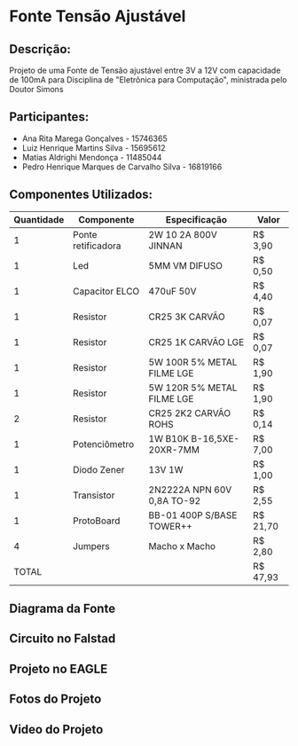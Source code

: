 # Fonte Tensão Ajustável
## Descrição:
Projeto de uma Fonte de Tensão ajustável entre 3V a 12V com capacidade de 100mA para Disciplina de "Eletrônica para Computação", ministrada pelo Doutor Simons
## Participantes:
* Ana Rita Marega Gonçalves - 15746365
* Luiz Henrique Martins Silva - 15695612
* Matias Aldrighi Mendonça - 11485044
* Pedro Henrique Marques de Carvalho Silva - 16819166
## Componentes Utilizados:
| Quantidade  | Componente | Especificação | Valor |
| ------------- | ------------- | ------------- | ------------- |
| 1  | Ponte retificadora  | 2W 10 2A 800V JINNAN |  R$ 3,90    |
| 1  | Led |  5MM VM DIFUSO  |   R$ 0,50    |
| 1  | Capacitor ELCO | 470uF 50V | R$ 4,40 |
| 1  | Resistor | CR25 3K CARVÃO | R$ 0,07 |
| 1  | Resistor | CR25 1K CARVÃO LGE | R$ 0,07 |
| 1  | Resistor | 5W 100R 5% METAL FILME LGE | R$ 1,90 |
| 1  | Resistor | 5W 120R 5% METAL FILME LGE | R$ 1,90 |
| 2  | Resistor | CR25 2K2 CARVÃO ROHS | R$ 0,14 |
| 1  | Potenciômetro | 1W B10K  B-16,5XE-20XR-7MM | R$ 7,00 |
| 1  | Diodo Zener | 13V 1W | R$ 1,00 |
| 1  | Transistor | 2N2222A NPN 60V 0,8A TO-92 | R$ 2,55 |
| 1  | ProtoBoard | BB-01 400P S/BASE TOWER++ | R$ 21,70 |
| 4  | Jumpers |  Macho x Macho| R$ 2,80 |
|TOTAL| | | R$ 47,93 |
## Diagrama da Fonte
## Circuito no Falstad
## Projeto no EAGLE
## Fotos do Projeto
## Video do Projeto







